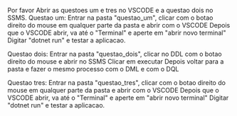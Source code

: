 Por favor Abrir as questoes um e tres no VSCODE e a questao dois no SSMS.
Questao um:
Entrar na pasta "questao_um", clicar com o botao direito do mouse em qualquer parte da pasta e abrir com o VSCODE
Depois que o VSCODE abrir, va até o "Terminal" e aperte  em  "abrir novo terminal"
Digitar "dotnet run"
e testar a aplicacao.


Questao dois:
Entrar na pasta "questao_dois", clicar no DDL com   o botao direito do mouse e abrir no SSMS
Clicar em executar
Depois voltar para a pasta e fazer o mesmo  processo  com o DML e com  o DQL

Questao tres: 
Entrar na pasta "questao_tres", clicar com o botao direito do mouse em qualquer parte da pasta e abrir com o VSCODE
Depois que o VSCODE abrir, va até o "Terminal" e aperte  em  "abrir novo terminal"
Digitar "dotnet run"
e testar a aplicacao.